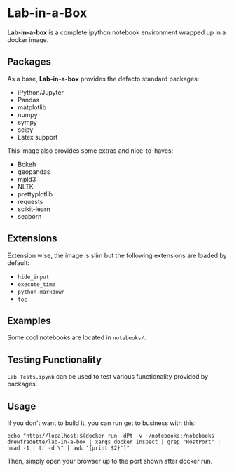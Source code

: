 # Lab-in-a-Box

**Lab-in-a-box** is a complete ipython notebook environment wrapped up in a docker image. 

## Packages

As a base, **Lab-in-a-box** provides the defacto standard packages:

  - iPython/Jupyter
  - Pandas
  - matplotlib
  - numpy
  - sympy
  - scipy
  - Latex support

This image also provides some extras and nice-to-haves:

  - Bokeh
  - geopandas
  - mpld3
  - NLTK
  - prettyplotlib
  - requests
  - scikit-learn
  - seaborn

## Extensions

Extension wise, the image is slim but the following extensions are loaded by default:

  - `hide_input`
  - `execute_time`
  - `python-markdown`
  - `toc`

## Examples

Some cool notebooks are located in `notebooks/`.

## Testing Functionality

`Lab Tests.ipynb` can be used to test various functionality provided by packages.

## Usage

If you don't want to build it, you can run get to business with this:

```
echo "http://localhost:$(docker run -dPt -v ~/notebooks:/notebooks drewfradette/lab-in-a-box | xargs docker inspect | grep "HostPort" | head -1 | tr -d \" | awk '{print $2}')"
```

Then, simply open your browser up to the port shown after docker run.
